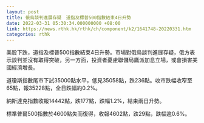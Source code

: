 ```yaml
---
layout: post
title: 俄烏談判進展存疑　道指及標普500指數結束4日升勢
date: 2022-03-31 05:30:34.000000000 +08:00
link: https://news.rthk.hk/rthk/ch/component/k2/1641748-20220331.htm
categories: rthk
---
```


美股下跌，道指及標普500指數結束4日升勢。市場對俄烏談判進展存疑，俄方表示談判並沒有取得突破，另一方面，投資者憂慮聯儲局鷹派加息立場，或會損害美國經濟增長。

道瓊斯指數尾市下試35000點水平，低見35058點，跌236點。收市跌幅收窄至65點，報35228點，全日跌幅約0.2%。

納斯達克指數收報14442點，跌177點，跌幅1.2%，結束兩日升勢。

標準普爾500指數於4600點失而復得，收報4602點，跌29點，跌幅逾0.6%。
